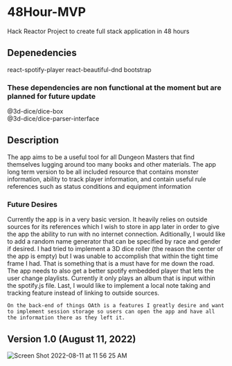 # 48Hour-MVP
Hack Reactor Project to create full stack application in 48 hours

## Depenedencies

react-spotify-player
react-beautiful-dnd
bootstrap

### These dependencies are non functional at the moment but are planned for future update
@3d-dice/dice-box       
@3d-dice/dice-parser-interface



## Description
  The app aims to be a useful tool for all Dungeon Masters that find themselves lugging around too many books and other materials. The app long term version to be all included resource that contains monster information, ability to track player information, and contain useful rule references such as status conditions and equipment information
  
  ### Future Desires
   Currently the app is in a very basic version. It heavily relies on outside sources for its references which I wish to store in app later in order to give the app the ability to run with no internet connection. Aditionally, I would like to add a random name generator that can be specified by race and gender if desired. I had tried to implement a 3D dice roller (the reason the center of the app is empty) but I was unable to accomplish that within the tight time frame I had. That is something that is a must have for me down the road. The app needs to also get a better spotify embedded player that lets the user change playlists. Currently it only plays an album that is input within the spotify.js file. Last, I would like to implement a local note taking and tracking feature instead of linking to outside sources. 
    
    On the back-end of things OAth is a features I greatly desire and want to implement session storage so users can open the app and have all the information there as they left it. 



## Version 1.0 (August 11, 2022) 

![Screen Shot 2022-08-11 at 11 56 25 AM](https://user-images.githubusercontent.com/102747919/184191233-7ddaa242-15b8-4ce4-8b31-f6bd83754d85.png)


